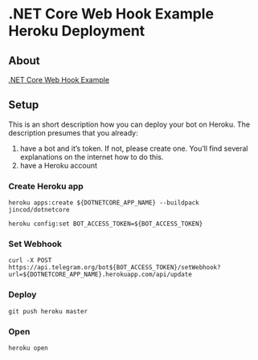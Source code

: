 # .NET Core Web Hook Example Heroku Deployment

## About
[.NET Core Web Hook Example](https://github.com/TelegramBots/Telegram.Bot.Examples/tree/master/Telegram.Bot.Examples.DotNetCoreWebHook)

## Setup
This is an short description how you can deploy your bot on Heroku. The description presumes that you already:
1. have a bot and it’s token. If not, please create one. You’ll find several explanations on the internet how to do this.
2. have a Heroku account

### Create Heroku app
```
heroku apps:create ${DOTNETCORE_APP_NAME} --buildpack jincod/dotnetcore

heroku config:set BOT_ACCESS_TOKEN=${BOT_ACCESS_TOKEN}
```

### Set Webhook
```
curl -X POST https://api.telegram.org/bot${BOT_ACCESS_TOKEN}/setWebhook?url=${DOTNETCORE_APP_NAME}.herokuapp.com/api/update
```

### Deploy
```
git push heroku master
```

### Open
```
heroku open
```